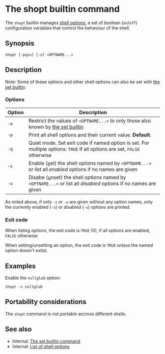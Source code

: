 # The shopt builtin command

The `shopt` builtin manages [shell options](../../internals/shell_options.md), a
set of boolean (`on`/`off`) configuration variables that control the
behaviour of the shell.

## Synopsis

    shopt [-pqsu] [-o] <OPTNAME...>

## Description

Note: Some of these options and other shell options can also be set with
[the set builtin](../../commands/builtin/set.md).

### Options

| Option | Description                                                                                                              |
|--------|--------------------------------------------------------------------------------------------------------------------------|
| `-o`   | Restrict the values of `<OPTNAME...>` to only those also known by [the set builtin](../../commands/builtin/set.md)               |
| `-p`   | Print all shell options and their current value. **Default**.                                                            |
| `-q`   | Quiet mode. Set exit code if named option is set. For multiple options: `TRUE` if all options are set, `FALSE` otherwise |
| `-s`   | Enable (<u>s</u>et) the shell options named by `<OPTNAME...>` or list all *enabled* options if no names are given        |
| `-u`   | Disabe (<u>u</u>nset) the shell options named by `<OPTNAME...>` or list all *disabled* options if no names are given     |

As noted above, if only `-s` or `-u` are given without any option names,
only the currently enabled (`-s`) or disabled (`-u`) options are
printed.

### Exit code

When listing options, the exit code is `TRUE` (0), if all options are
enabled, `FALSE` otherwise.

When setting/unsetting an option, the exit code is `TRUE` unless the
named option doesn't exitst.

## Examples

Enable the `nullglob` option:

    shopt -s nullglob

## Portability considerations

The `shopt` command is not portable accross different shells.

## See also

- Internal: [The set builtin command](../../commands/builtin/set.md)
- Internal: [List of shell options](../../internals/shell_options.md)
